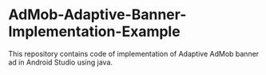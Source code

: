 # AdMob-Adaptive-Banner-Implementation-Example
This repository contains code of implementation of Adaptive AdMob banner ad in Android Studio using java.
